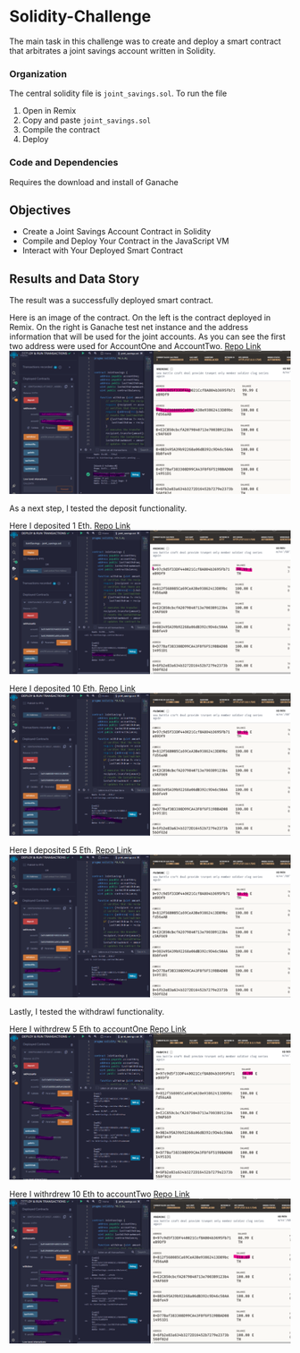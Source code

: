 # Solidity-Challenge
The main task in this challenge was to create and deploy a smart contract that arbitrates a joint savings account written in Solidity.

### Organization
The central solidity file is `joint_savings.sol`. To run the file
1. Open in Remix
2. Copy and paste `joint_savings.sol`
3. Compile the contract
4. Deploy

### Code and Dependencies
Requires the download and install of Ganache

## Objectives
- Create a Joint Savings Account Contract in Solidity
- Compile and Deploy Your Contract in the JavaScript VM 
- Interact with Your Deployed Smart Contract

## Results and Data Story
The result was a successfully deployed smart contract.

Here is an image of the contract. On the left is the contract deployed in Remix. On the right is Ganache test net instance and the address information that will be used for the joint accounts. As you can see the first two address were used for AccountOne and AccountTwo.
[Repo Link](https://github.com/bweilers/Solidity/) <br>
![Repo Image](./Execution_Results/1_SetAccounts.png)

As a next step, I tested the deposit functionality.

Here I deposited 1 Eth.
[Repo Link](https://github.com/bweilers/Solidity/) <br>
![Repo Image](./Execution_Results/2a.png)

Here I deposited 10 Eth.
[Repo Link](https://github.com/bweilers/Solidity/) <br>
![Repo Image](./Execution_Results/2b.png)

Here I deposited 5 Eth.
[Repo Link](https://github.com/bweilers/Solidity/) <br>
![Repo Image](./Execution_Results/2c.png)

Lastly, I tested the withdrawl functionality. 

Here I withrdrew 5 Eth to accountOne
[Repo Link](https://github.com/bweilers/Solidity/) <br>
![Repo Image](./Execution_Results/3a.png)

Here I withrdrew 10 Eth to accountTwo
[Repo Link](https://github.com/bweilers/Solidity/) <br>
![Repo Image](./Execution_Results/3b.png)





